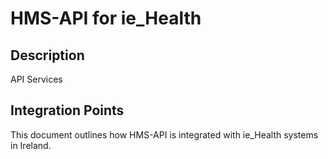 # HMS-API for ie_Health

## Description

API Services

## Integration Points

This document outlines how HMS-API is integrated with ie_Health systems in Ireland.
